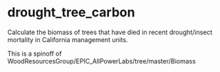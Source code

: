 # drought_tree_carbon
Calculate the biomass of trees that have died in recent drought/insect mortality in California management units.

This is a spinoff of WoodResourcesGroup/EPIC_AllPowerLabs/tree/master/Biomass
